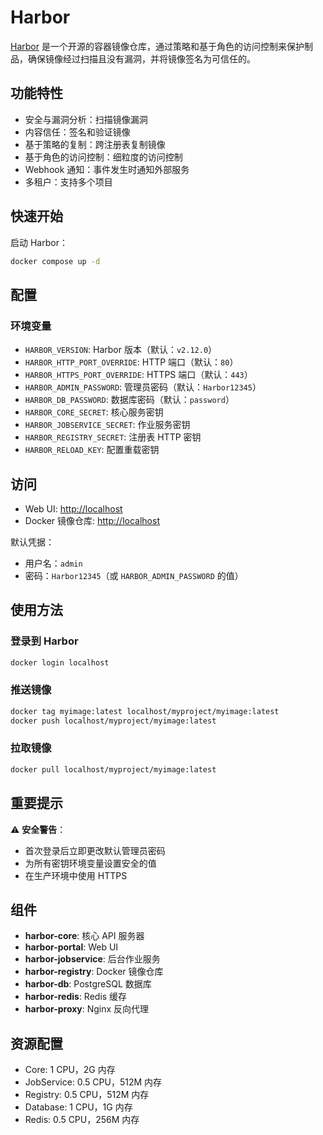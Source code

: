 # Harbor

[Harbor](https://goharbor.io/) 是一个开源的容器镜像仓库，通过策略和基于角色的访问控制来保护制品，确保镜像经过扫描且没有漏洞，并将镜像签名为可信任的。

## 功能特性

- 安全与漏洞分析：扫描镜像漏洞
- 内容信任：签名和验证镜像
- 基于策略的复制：跨注册表复制镜像
- 基于角色的访问控制：细粒度的访问控制
- Webhook 通知：事件发生时通知外部服务
- 多租户：支持多个项目

## 快速开始

启动 Harbor：

```bash
docker compose up -d
```

## 配置

### 环境变量

- `HARBOR_VERSION`: Harbor 版本（默认：`v2.12.0`）
- `HARBOR_HTTP_PORT_OVERRIDE`: HTTP 端口（默认：`80`）
- `HARBOR_HTTPS_PORT_OVERRIDE`: HTTPS 端口（默认：`443`）
- `HARBOR_ADMIN_PASSWORD`: 管理员密码（默认：`Harbor12345`）
- `HARBOR_DB_PASSWORD`: 数据库密码（默认：`password`）
- `HARBOR_CORE_SECRET`: 核心服务密钥
- `HARBOR_JOBSERVICE_SECRET`: 作业服务密钥
- `HARBOR_REGISTRY_SECRET`: 注册表 HTTP 密钥
- `HARBOR_RELOAD_KEY`: 配置重载密钥

## 访问

- Web UI: <http://localhost>
- Docker 镜像仓库: <http://localhost>

默认凭据：

- 用户名：`admin`
- 密码：`Harbor12345`（或 `HARBOR_ADMIN_PASSWORD` 的值）

## 使用方法

### 登录到 Harbor

```bash
docker login localhost
```

### 推送镜像

```bash
docker tag myimage:latest localhost/myproject/myimage:latest
docker push localhost/myproject/myimage:latest
```

### 拉取镜像

```bash
docker pull localhost/myproject/myimage:latest
```

## 重要提示

⚠️ **安全警告**：

- 首次登录后立即更改默认管理员密码
- 为所有密钥环境变量设置安全的值
- 在生产环境中使用 HTTPS

## 组件

- **harbor-core**: 核心 API 服务器
- **harbor-portal**: Web UI
- **harbor-jobservice**: 后台作业服务
- **harbor-registry**: Docker 镜像仓库
- **harbor-db**: PostgreSQL 数据库
- **harbor-redis**: Redis 缓存
- **harbor-proxy**: Nginx 反向代理

## 资源配置

- Core: 1 CPU，2G 内存
- JobService: 0.5 CPU，512M 内存
- Registry: 0.5 CPU，512M 内存
- Database: 1 CPU，1G 内存
- Redis: 0.5 CPU，256M 内存
